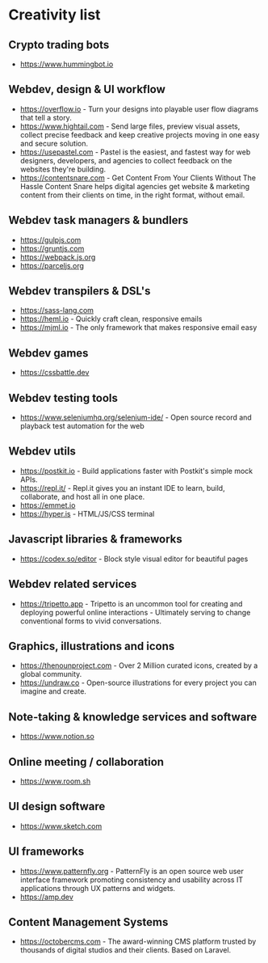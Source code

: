 # Creativity list

## Crypto trading bots

* https://www.hummingbot.io

## Webdev, design & UI workflow

* https://overflow.io - Turn your designs into playable user flow diagrams that tell a story.
* https://www.hightail.com - Send large files, preview visual assets, collect precise feedback and keep creative projects moving in one easy and secure solution.
* https://usepastel.com - Pastel is the easiest, and fastest way for web designers, developers, and agencies to collect feedback on the websites they're building.
* https://contentsnare.com - Get Content From Your Clients Without The Hassle Content Snare helps digital agencies get website & marketing content from their clients on time, in the right format, without email.

## Webdev task managers & bundlers

* https://gulpjs.com
* https://gruntjs.com
* https://webpack.js.org
* https://parceljs.org

## Webdev transpilers & DSL's

* https://sass-lang.com
* https://heml.io - Quickly craft clean, responsive emails
* https://mjml.io - The only framework that makes responsive email easy

## Webdev games

* https://cssbattle.dev

## Webdev testing tools

* https://www.seleniumhq.org/selenium-ide/ - Open source record and playback test automation for the web

## Webdev utils

* https://postkit.io - Build applications faster with Postkit's simple mock APIs.
* https://repl.it/ - Repl.it gives you an instant IDE to learn, build, collaborate, and host all in one place.
* https://emmet.io
* https://hyper.is - HTML/JS/CSS terminal

## Javascript libraries & frameworks

* https://codex.so/editor - Block style visual editor for beautiful pages

## Webdev related services

* https://tripetto.app - Tripetto is an uncommon tool for creating and deploying powerful online interactions - Ultimately serving to change conventional forms to vivid conversations.

## Graphics, illustrations and icons

* https://thenounproject.com - Over 2 Million curated icons, created by a global community.
* https://undraw.co - Open-source illustrations for every project you can imagine and create.

## Note-taking & knowledge services and software

* https://www.notion.so

## Online meeting / collaboration

* https://www.room.sh

## UI design software

* https://www.sketch.com

## UI frameworks

* https://www.patternfly.org - PatternFly is an open source web user interface framework promoting consistency and usability across IT applications through UX patterns and widgets.
* https://amp.dev

## Content Management Systems

* https://octobercms.com - The award-winning CMS platform trusted by thousands of digital studios and their clients. Based on Laravel.